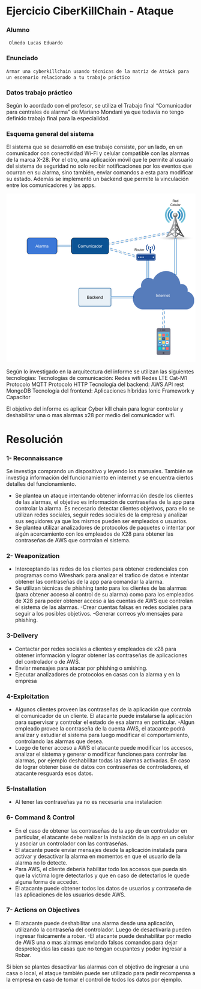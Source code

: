 
Ejercicio CiberKillChain - Ataque
=====================================
### Alumno

	 Olmedo Lucas Eduardo

### Enunciado

	Armar una cyberkillchain usando técnicas de la matriz de Att&ck para un escenario relacionado a tu trabajo práctico

### Datos trabajo práctico

Según lo acordado con el profesor, se utiliza el Trabajo final “Comunicador para centrales de alarma” de Mariano Mondani ya que todavía no tengo definido trabajo final para la especialidad. 

### Esquema general del sistema

El sistema que se desarrolló en ese trabajo consiste, por un lado, en un comunicador con conectividad Wi-Fi y celular compatible con las alarmas de la marca X-28. Por el otro, una aplicación móvil que le permite al usuario del sistema de seguridad no solo recibir notificaciones por los eventos que ocurran en su alarma, sino también, enviar comandos a esta para modificar su estado. Además se implementó un backend que permite la vinculación entre los comunicadores y las apps.

![architecture](architecture.png)

Según lo investigado en la arquitectura del informe se utilizan las siguientes tecnologías:
Tecnologías de comunicación: 
	Redes wifi
	Redes LTE Cat-M1
	Protocolo MQTT
	Protocolo HTTP
Tecnología del backend:
	AWS
	API rest
	MongoDB
Tecnología del frontend:
	Aplicaciones híbridas
	Ionic Framework y Capacitor

El objetivo del informe es aplicar Cyber kill chain para lograr controlar y deshabilitar una o mas alarmas x28 por medio del comunicador wifi. 

Resolución
==========

###  1- Reconnaissance
 Se investiga comprando un dispositivo y leyendo los manuales. También se investiga información del funcionamiento en internet y se encuentra ciertos detalles del funcionamiento. 
- Se plantea un ataque intentando obtener información desde los clientes de las alarmas, el objetivo es información de contraseñas de la app para controlar la alarma. Es necesario detectar clientes objetivos, para ello se utilizan redes sociales, seguir redes sociales de la empresa y analizar sus seguidores ya que los mismos pueden ser empleados o usuarios. 
- Se plantea utilizar analizadores de protocolos de paquetes o intentar por algún acercamiento con los empleados de X28 para obtener las contraseñas de AWS que controlan el sistema. 

###  2- Weaponization 

- Interceptando las redes de los clientes para obtener credenciales con programas como Wireshark para analizar el trafico de datos e intentar obtener las contraseñas de la app para comandar la alarma.
- Se utilizan técnicas de phishing tanto para los clientes de las alarmas (para obtener acceso al control de su alarma) como para los empleados de X28 para poder obtener acceso a las cuentas de AWS que controlan el sistema de las alarmas. 
-Crear cuentas falsas en redes sociales para seguir a los posibles objetivos. 
-Generar correos y/o  mensajes para phishing.


###  3-Delivery 

- Contactar por redes sociales a clientes y empleados de x28 para obtener información y lograr obtener las contraseñas de aplicaciones del controlador o de AWS. 
- Enviar mensajes para atacar por phishing o smishing.
- Ejecutar analizadores de protocolos en casas con la alarma y en la empresa

###  4-Exploitation 

- Algunos clientes proveen las contraseñas de la aplicación que controla el comunicador de un cliente. El atacante puede instalarse la aplicación para supervisar y controlar el estado de esa alarma en particular. 
-Algun empleado provee la contraseña de la cuenta AWS, el atacante podrá analizar y estudiar el sistema para luego modificar el comportamiento, controlando las alarmas que desea. 
- Luego de tener acceso a AWS el atacante puede modificar los accesos, analizar  el sistema y generar o modificar funciones para controlar las alarmas, por ejemplo deshabilitar todas las alarmas activadas. En caso de lograr obtener base de datos con contraseñas de controladores, el atacante resguarda esos datos. 

###  5-Installation
- Al tener las contraseñas ya no es necesaria una instalacion

###  6- Command & Control
- En el caso de obtener las contraseñas de la app de un controlador en particular, el atacante debe realizar la instalación de la app en un celular y asociar un controlador con las contraseñas.
- El atacante puede enviar mensajes desde la aplicación instalada para activar y desactivar la alarma en momentos en que el usuario de la alarma no lo detecte.
- Para AWS, el cliente debería habilitar todo los accesos que pueda sin que la victima logre detectarlos y que en caso de detectarlos le quede alguna forma de acceder. 
- El atacante puede obtener todos los datos de usuarios y contraseña de las aplicaciones de los usuarios desde AWS. 

###  7- Actions on Objectives

- El atacante puede deshabilitar una alarma desde una aplicación, utilizando la contraseña del controlador. Luego de desactivarla pueden ingresar físicamente a robar. 
-El atacante puede deshabilitar por medio de AWS una o mas alarmas enviando falsos comandos para dejar desprotegidas las casas que no tengan ocupantes y poder ingresar a Robar. 

Si bien se plantes desactivar las alarmas con el objetivo de ingresar a una casa o local, el ataque también puede ser utilizado para pedir recompensa a la empresa en caso de tomar el control de todos los datos por ejemplo. 
